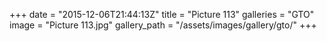 +++
date = "2015-12-06T21:44:13Z"
title = "Picture 113"
galleries = "GTO"
image = "Picture 113.jpg"
gallery_path = "/assets/images/gallery/gto/"
+++
